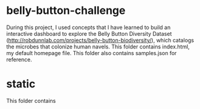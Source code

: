 # belly-button-challenge

During this project, I used concepts that I have learned to build an interactive dashboard to explore the Belly Button Diversity Dataset (http://robdunnlab.com/projects/belly-button-biodiversity/), which catalogs the microbes that colonize human navels. This folder contains index.html, my default homepage file. This folder also contains samples.json for reference. 

# static

This folder contains 
